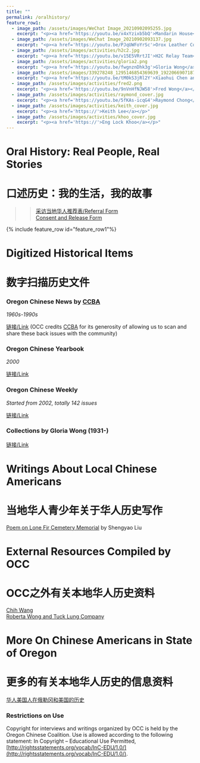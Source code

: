 ```yaml
---
title: ""
permalink: /oralhistory/
feature_row1:
  - image_path: /assets/images/WeChat Image_20210902095255.jpg
    excerpt: "<p><a href='https://youtu.be/x4xYzixb5bQ'>Mandarin House</a></p>"
  - image_path: /assets/images/WeChat Image_20210902093137.jpg
    excerpt: "<p><a href='https://youtu.be/PJqUWFoYrSc'>Orox Leather Co.</a></p>"
  - image_path: /assets/images/activities/h2c2.jpg
    excerpt: "<p><a href='https://youtu.be/v15E5VRrtJI'>H2C Relay Team</a></p>"  
  - image_path: /assets/images/activities/gloria2.png
    excerpt: "<p><a href='https://youtu.be/fwgnznDhk3g'>Gloria Wong</a></p>"
  - image_path: /assets/images/339278248_1295146854369639_1922066907187848118_n.jpg
    excerpt: "<p><a href='https://youtu.be/tM0kS3jRl2Y'>Xiaohui Chen and Dick Lee</a></p>"  
  - image_path: /assets/images/activities/fred2.png
    excerpt: "<p><a href='https://youtu.be/9nVnHfNJW58'>Fred Wong</a></p>"  
  - image_path: /assets/images/activities/raymond_cover.jpg
    excerpt: "<p><a href='https://youtu.be/5fKAs-icqG4'>Raymond Chong</a></p>"  
  - image_path: /assets/images/activities/keith_cover.jpg
    excerpt: "<p><a href='https://'>Keith Lee</a></p>"  
  - image_path: /assets/images/activities/khoo_cover.jpg
    excerpt: "<p><a href='https://'>Eng Lock Khoo</a></p>"  
---
```


# Oral History: Real People, Real Stories  
# 口述历史：我的生活，我的故事  

>> [采访当地华人推荐表/Referral Form](https://docs.google.com/forms/d/e/1FAIpQLSconI7lF4QMz0Wvl34UQhkkMm9pq6PuIGGvP7Ek3Ie8dzvU9A/viewform?usp=sf_link)  
>> [Consent and Release Form](/assets/pdf/yl_consent_form.pdf)  

{% include feature_row id="feature_row1"%}

# Digitized Historical Items  
# 数字扫描历史文件

### Oregon Chinese News by [CCBA](https://www.oregonccba.org/)  
*1960s-1990s*  

[链接/Link](https://drive.google.com/drive/folders/1AO03EpWTiDp0k9WeDs5YUbeKdD5tFyYq?usp=sharing) (OCC credits [CCBA](https://www.oregonccba.org/) for its generosity of allowing us to scan and share these back issues with the community)

### Oregon Chinese Yearbook  
*2000*  

[链接/Link](https://drive.google.com/drive/folders/1__pvMQ_NXImhNsE18miV_etbNID22v88?usp=share_link)

### Oregon Chinese Weekly  
*Started from 2002, totally 142 issues*  

[链接/Link](https://drive.google.com/drive/folders/1eoLxIgVktWmfncXqZL1oPravcijtQO07?usp=sharing)

### Collections by Gloria Wong (1931-)

[链接/Link](https://drive.google.com/drive/folders/1L6SOWZnpL_NRDsofwVmAzfuN2_LQ5dI-?usp=sharing)

# Writings About Local Chinese Americans  
# 当地华人青少年关于华人历史写作  

[Poem on Lone Fir Cemetery Memorial](/assets/pdf/shengyao.pdf) by Shengyao Liu

# External Resources Compiled by OCC  
# OCC之外有关本地华人历史资料  

[Chih Wang](http://scarc.library.oregonstate.edu/omeka/exhibits/show/oralhistory/item/33806)  
[Roberta Wong and Tuck Lung Company](https://theimmigrantstory.org/artist-invites-viewers-to-think/)  

# More On Chinese Americans in State of Oregon  
# 更多的有关本地华人历史的信息资料  

[华人美国人在俄勒冈和美国的历史](https://pdxchinese.org/resources/benefits_resources/chinese-american/)

### Restrictions on Use

Copyright for interviews and writings organized by OCC is held by the Oregon Chinese Coalition. Use is allowed according to the following statement: In Copyright – Educational Use Permitted, [http://rightsstatements.org/vocab/InC-EDU/1.0/](http://rightsstatements.org/vocab/InC-EDU/1.0/).
